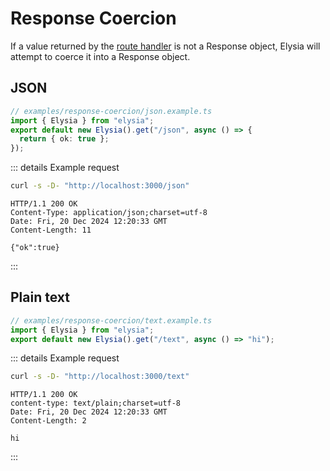 <!-- This file is automatically-generated. Do not edit. -->

# Response Coercion

If a value returned by the [route handler](https://elysiajs.com/essential/handler.html#response) is not a Response object, Elysia will attempt to coerce it into a Response object.


## JSON

```ts
// examples/response-coercion/json.example.ts
import { Elysia } from "elysia";
export default new Elysia().get("/json", async () => {
  return { ok: true };
});

```


::: details Example request

<div style="margin-bottom: 0.5rem">

```sh
curl -s -D- "http://localhost:3000/json"
```

</div>

```http
HTTP/1.1 200 OK
Content-Type: application/json;charset=utf-8
Date: Fri, 20 Dec 2024 12:20:33 GMT
Content-Length: 11

{"ok":true}
```
:::

## Plain text

```ts
// examples/response-coercion/text.example.ts
import { Elysia } from "elysia";
export default new Elysia().get("/text", async () => "hi");

```


::: details Example request

<div style="margin-bottom: 0.5rem">

```sh
curl -s -D- "http://localhost:3000/text"
```

</div>

```http
HTTP/1.1 200 OK
content-type: text/plain;charset=utf-8
Date: Fri, 20 Dec 2024 12:20:33 GMT
Content-Length: 2

hi
```
:::
